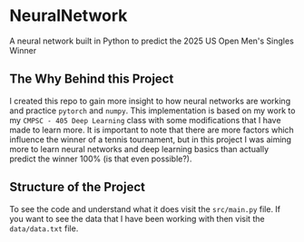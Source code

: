 # NeuralNetwork

A neural network built in Python to predict the 2025 US Open Men's Singles Winner

## The Why Behind this Project

I created this repo to gain more insight to how neural networks are working and practice `pytorch` and `numpy`. This implementation
is based on my work to my `CMPSC - 405 Deep Learning` class with some modifications that I have made to learn more. It is important to note
that there are more factors which influence the winner of a tennis tournament, but in this project I was aiming more to learn neural networks
and deep learning basics than actually predict the winner 100% (is that even possible?).

## Structure of the Project

To see the code and understand what it does visit the `src/main.py` file. If you want to see the data that I have been working with then visit
the `data/data.txt` file.


